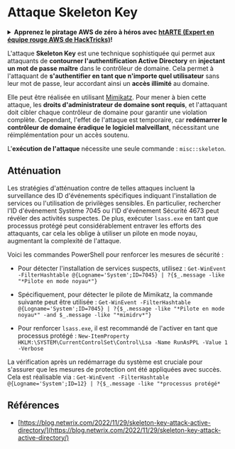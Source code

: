 # Attaque Skeleton Key

<details>

<summary><strong>Apprenez le piratage AWS de zéro à héros avec</strong> <a href="https://training.hacktricks.xyz/courses/arte"><strong>htARTE (Expert en équipe rouge AWS de HackTricks)</strong></a><strong>!</strong></summary>

Autres façons de soutenir HackTricks :

* Si vous souhaitez voir votre **entreprise annoncée dans HackTricks** ou **télécharger HackTricks en PDF**, consultez les [**PLANS D'ABONNEMENT**](https://github.com/sponsors/carlospolop) !
* Obtenez le [**swag officiel PEASS & HackTricks**](https://peass.creator-spring.com)
* Découvrez [**La famille PEASS**](https://opensea.io/collection/the-peass-family), notre collection exclusive de [**NFT**](https://opensea.io/collection/the-peass-family)
* **Rejoignez le** 💬 [**groupe Discord**](https://discord.gg/hRep4RUj7f) ou le [**groupe Telegram**](https://t.me/peass) ou **suivez** moi sur **Twitter** 🐦 [**@carlospolopm**](https://twitter.com/carlospolopm)**.**
* **Partagez vos astuces de piratage en soumettant des PR aux** [**HackTricks**](https://github.com/carlospolop/hacktricks) et [**HackTricks Cloud**](https://github.com/carlospolop/hacktricks-cloud) dépôts GitHub.

</details>

L'attaque **Skeleton Key** est une technique sophistiquée qui permet aux attaquants de **contourner l'authentification Active Directory** en **injectant un mot de passe maître** dans le contrôleur de domaine. Cela permet à l'attaquant de **s'authentifier en tant que n'importe quel utilisateur** sans leur mot de passe, leur accordant ainsi un **accès illimité** au domaine.

Elle peut être réalisée en utilisant [Mimikatz](https://github.com/gentilkiwi/mimikatz). Pour mener à bien cette attaque, les **droits d'administrateur de domaine sont requis**, et l'attaquant doit cibler chaque contrôleur de domaine pour garantir une violation complète. Cependant, l'effet de l'attaque est temporaire, car **redémarrer le contrôleur de domaine éradique le logiciel malveillant**, nécessitant une réimplémentation pour un accès soutenu.

L'**exécution de l'attaque** nécessite une seule commande : `misc::skeleton`.

## Atténuation

Les stratégies d'atténuation contre de telles attaques incluent la surveillance des ID d'événements spécifiques indiquant l'installation de services ou l'utilisation de privilèges sensibles. En particulier, rechercher l'ID d'événement Système 7045 ou l'ID d'événement Sécurité 4673 peut révéler des activités suspectes. De plus, exécuter `lsass.exe` en tant que processus protégé peut considérablement entraver les efforts des attaquants, car cela les oblige à utiliser un pilote en mode noyau, augmentant la complexité de l'attaque.

Voici les commandes PowerShell pour renforcer les mesures de sécurité :

- Pour détecter l'installation de services suspects, utilisez : `Get-WinEvent -FilterHashtable @{Logname='System';ID=7045} | ?{$_.message -like "*Pilote en mode noyau*"}`

- Spécifiquement, pour détecter le pilote de Mimikatz, la commande suivante peut être utilisée : `Get-WinEvent -FilterHashtable @{Logname='System';ID=7045} | ?{$_.message -like "*Pilote en mode noyau*" -and $_.message -like "*mimidrv*"}`

- Pour renforcer `lsass.exe`, il est recommandé de l'activer en tant que processus protégé : `New-ItemProperty HKLM:\SYSTEM\CurrentControlSet\Control\Lsa -Name RunAsPPL -Value 1 -Verbose`

La vérification après un redémarrage du système est cruciale pour s'assurer que les mesures de protection ont été appliquées avec succès. Cela est réalisable via : `Get-WinEvent -FilterHashtable @{Logname='System';ID=12} | ?{$_.message -like "*processus protégé*`

## Références
* [https://blog.netwrix.com/2022/11/29/skeleton-key-attack-active-directory/](https://blog.netwrix.com/2022/11/29/skeleton-key-attack-active-directory/)
